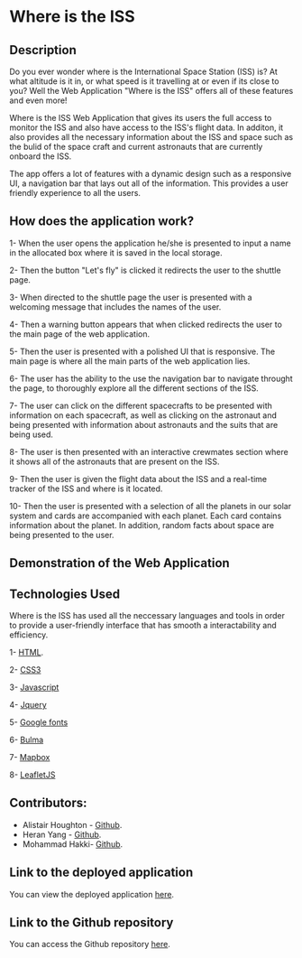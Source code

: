 # Where is the ISS

## Description

Do you ever wonder where is the International Space Station (ISS) is? At what altitude is it in, or what speed is it travelling at or even if its close to you? Well the Web Application "Where is the ISS" offers all of these features and even more!

Where is the ISS Web Application that gives its users the full access to monitor the ISS and also have access to the ISS's flight data. In additon, it also provides all the necessary information about the ISS and space such as the bulid of the space craft and current astronauts that are currently onboard the ISS.

The app offers a lot of features with a dynamic design such as a responsive UI, a navigation bar that lays out all of the information. This provides a user friendly experience to all the users.


## How does the application work?

1- When the user opens the application he/she is presented to input a name in the allocated box where it is saved in the local storage.

2- Then the button "Let's fly" is clicked it redirects the user to the shuttle page.

3- When directed to the shuttle page the user is presented with a welcoming message that includes the names of the user.

4- Then a warning button appears that when clicked redirects the user to the main page of the web application.

5- Then the user is presented with a polished UI that is responsive. The main page is where all the main parts of the web application lies.

6- The user has the ability to the use the navigation bar to navigate throught the page, to thoroughly explore all the different sections of the ISS.

7- The user can click on the different spacecrafts to be presented with information on each spacecraft, as well as clicking on the astronaut and being presented with information about astronauts and the suits that are being used.

8- The user is then presented with an interactive crewmates section where it shows all of the astronauts that are present on the ISS.

9- Then the user is given the flight data about the ISS and a real-time tracker of the ISS and where is it located.

10- Then the user is presented with a selection of all the planets in our solar system and cards are accompanied with each planet. Each card contains information about the planet. In addition, random facts about space are being presented to the user.

## Demonstration of the Web Application

## Technologies Used

Where is the ISS has used all the neccessary languages and tools in order to provide a user-friendly interface that has smooth a interactability and efficiency.

1- [HTML](https://html.com/).

2- [CSS3](https://www.w3.org/Style/CSS/Overview.en.html)

3- [Javascript](https://www.javascript.com/)

4- [Jquery](https://jquery.com/)

5- [Google fonts](https://fonts.google.com/)

6- [Bulma](https://bulma.io/)

7- [Mapbox](https://www.mapbox.com/)

8- [LeafletJS](https://leafletjs.com/)

## Contributors:

* Alistair Houghton - [Github](https://github.com/Alistairhoughton).
* Heran Yang - [Github](https://github.com/heranYang93).
* Mohammad Hakki- [Github](https://github.com/Hakki1810).



## Link to the deployed application

You can view the deployed application [here](https://heranyang93.github.io/go-go-space/).

## Link to the Github repository

You can access the Github repository [here](https://github.com/heranYang93/go-go-space).


